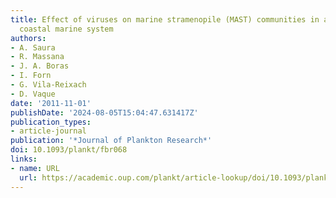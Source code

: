 ```yaml
---
title: Effect of viruses on marine stramenopile (MAST) communities in an oligotrophic
  coastal marine system
authors:
- A. Saura
- R. Massana
- J. A. Boras
- I. Forn
- G. Vila-Reixach
- D. Vaque
date: '2011-11-01'
publishDate: '2024-08-05T15:04:47.631417Z'
publication_types:
- article-journal
publication: '*Journal of Plankton Research*'
doi: 10.1093/plankt/fbr068
links:
- name: URL
  url: https://academic.oup.com/plankt/article-lookup/doi/10.1093/plankt/fbr068
---
```

